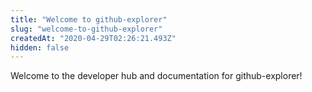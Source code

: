 ```yaml
---
title: "Welcome to github-explorer"
slug: "welcome-to-github-explorer"
createdAt: "2020-04-29T02:26:21.493Z"
hidden: false
---
```

Welcome to the developer hub and documentation for github-explorer!